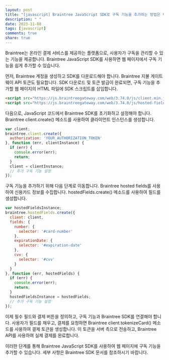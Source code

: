 ```yaml
---
layout: post
title: "[javascript] Braintree JavaScript SDK로 구독 기능을 추가하는 방법은 무엇인가요?"
description: " "
date: 2023-11-08
tags: [javascript]
comments: true
share: true
---
```


Braintree는 온라인 결제 서비스를 제공하는 플랫폼으로, 사용자가 구독을 관리할 수 있는 기능을 제공합니다. Braintree JavaScript SDK를 사용하면 웹 페이지에서 구독 기능을 쉽게 추가할 수 있습니다.

먼저, Braintree 계정을 생성하고 SDK를 다운로드해야 합니다. Braintree 지불 게이트웨이 API 토큰도 필요합니다. SDK 다운로드 및 토큰 발급이 완료되면, 구독 기능을 추가할 웹 페이지의 HTML 파일에 SDK 스크립트를 삽입합니다.

```html
<script src="https://js.braintreegateway.com/web/3.74.0/js/client.min.js"></script>
<script src="https://js.braintreegateway.com/web/3.74.0/js/hosted-fields.min.js"></script>
```

다음으로, JavaScript 코드에서 Braintree SDK를 초기화하고 설정해야 합니다. Braintree client.create() 메소드를 사용하여 클라이언트 인스턴스를 생성합니다.

```javascript
var client;
braintree.client.create({
  authorization: 'YOUR_AUTHORIZATION_TOKEN'
}, function (err, clientInstance) {
  if (err) {
    console.error(err);
    return;
  }
  client = clientInstance;
  // 추가 구독 기능 설정
});
```

구독 기능을 추가하기 위해 다음 단계로 이동합니다. Braintree hosted fields를 사용하여 신용카드 정보를 수집합니다. hostedFields.create() 메소드를 사용하여 필드를 생성합니다.

```javascript
var hostedFieldsInstance;
braintree.hostedFields.create({
  client: client,
  fields: {
    number: {
      selector: '#card-number'
    },
    expirationDate: {
      selector: '#expiration-date'
    },
    cvv: {
      selector: '#cvv'
    }
  }
}, function (err, hostedFields) {
  if (err) {
    console.error(err);
    return;
  }
  hostedFieldsInstance = hostedFields;
  // 추가 구독 기능 설정
});
```

이제 필수 필드와 결제 버튼을 정의하고, 구독 기능과 Braintree SDK를 연결해야 합니다. 사용자가 필드를 채우고, 결제를 요청하면 Braintree client.tokenizeCard() 메소드를 사용하여 결제 토큰을 생성합니다. 이 토큰을 서버 측으로 전송하고, Braintree API를 사용하여 실제 결제를 완료합니다.

이러한 단계를 통해 Braintree JavaScript SDK를 사용하여 웹 페이지에 구독 기능을 추가할 수 있습니다. 세부 사항은 Braintree SDK 문서를 참조하시기 바랍니다.